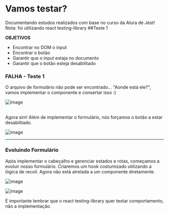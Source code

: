 # Vamos testar?
 Documentando estudos realizados com base no curso da Alura de Jest! 
 Nota: foi utilizando react testing-library
##Teste 1

<strong> OBJETIVOS </strong>
- Encontrar no DOM o input
- Encontrar o botão
- Garantir que o input estaja no documento
- Garantir que o botão esteja desabilitado

### FALHA - Teste 1
O arquivo de formulário não pode ser encontrado... "Aonde está ele?", vamos implementar o componente e consertar isso :) </br>

![image](https://user-images.githubusercontent.com/83349744/200121822-e6141a2c-4fec-4991-ab4d-d7af9516408a.png)

</br> Agora sim! Além de implementar o formulário, nós forçamos o botão a estar desabilitado.

![image](https://user-images.githubusercontent.com/83349744/200123006-8fbf68ba-9ca1-4392-906b-315b49319980.png)

----------------

### Evoluindo Formulário


Após implementar o cabeçalho e gerenciar estados e rotas, começamos a evoluir nosso formulário. Criaremos um hook costumizado utilizando a lógica de recoil. Agora não está atrelada a um componente diretamente.</br>

![image](https://user-images.githubusercontent.com/83349744/200397796-94527b7c-c819-44ef-93dc-e278f23f1d44.png)
</br>

![image](https://user-images.githubusercontent.com/83349744/200397851-09cd8c9b-89a0-4d7f-9734-30c4de2ea029.png)


É importante lembrar que o react testing-library quer testar comportamento, não a implementação.
